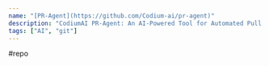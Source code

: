 ```yaml
---
name: "[PR-Agent](https://github.com/Codium-ai/pr-agent)"
description: "CodiumAI PR-Agent: An AI-Powered Tool for Automated Pull Request Analysis, Feedback, Suggestions and More!"
tags: ["AI", "git"]
---
```

#repo